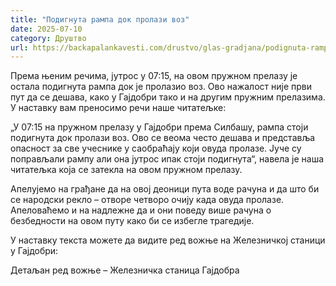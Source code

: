 ```yaml
---
title: "Подигнута рампа док пролази воз"
date: 2025-07-10
category: Друштво
url: https://backapalankavesti.com/drustvo/glas-gradjana/podignuta-rampa-dok-prolazi-voz/
---
```


Према њеним речима, јутрос у 07:15, на овом пружном прелазу је остала подигнута рампа док је пролазио воз. Ово нажалост није први пут да се дешава, како у Гајдобри тако и на другим пружним прелазима. У наставку вам преносимо речи наше читатељке:

„У 07:15 на пружном прелазу у Гајдобри према Силбашу, рампа стоји подигнута док пролази воз. Ово се веома често дешава и представља опасност за све учеснике у саобраћају који овуда пролазе. Јуче су поправљали рампу али она јутрос ипак стоји подигнута“, навела је наша читатељка која се затекла на овом пружном прелазу.

Апелујемо на грађане да на овој деоници пута воде рачуна и да што би се народски рекло – отворе четворо очију када овуда пролазе. Апеловаћемо и на надлежне да и они поведу више рачуна о безбедности на овом путу како би се избегле трагедије.

У наставку текста можете да видите ред вожње на Железничкој станици у Гајдобри:

Детаљан ред вожње – Железничка станица Гајдобра
